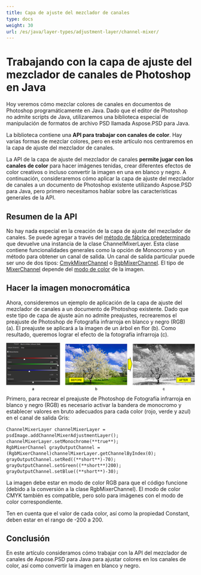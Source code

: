 ```yaml
---
title: Capa de ajuste del mezclador de canales
type: docs
weight: 30
url: /es/java/layer-types/adjustment-layer/channel-mixer/
---
```


# Trabajando con la capa de ajuste del mezclador de canales de Photoshop en Java

Hoy veremos cómo mezclar colores de canales en documentos de Photoshop programáticamente en Java. Dado que el editor de Photoshop no admite scripts de Java, utilizaremos una biblioteca especial de manipulación de formatos de archivo PSD llamada Aspose.PSD para Java.

La biblioteca contiene una **API para trabajar con canales de color**. Hay varias formas de mezclar colores, pero en este artículo nos centraremos en la capa de ajuste del mezclador de canales.

La API de la capa de ajuste del mezclador de canales **permite jugar con los canales de color** para hacer imágenes tenidas, crear diferentes efectos de color creativos o incluso convertir la imagen en una en blanco y negro. A continuación, consideraremos cómo aplicar la capa de ajuste del mezclador de canales a un documento de Photoshop existente utilizando Aspose.PSD para Java, pero primero necesitamos hablar sobre las características generales de la API.

## Resumen de la API

No hay nada especial en la creación de la capa de ajuste del mezclador de canales. Se puede agregar a través del [método de fábrica predeterminado](https://reference.aspose.com/psd/java/com.aspose.psd.fileformats.psd/PsdImage#addChannelMixerAdjustmentLayer--) que devuelve una instancia de la clase ChannelMixerLayer. Esta clase contiene funcionalidades generales como la opción de Monocromo y un método para obtener un canal de salida. Un canal de salida particular puede ser uno de dos tipos: [CmykMixerChannel](https://reference.aspose.com/psd/java/com.aspose.psd.fileformats.psd.layers.adjustmentlayers/CmykMixerChannel) o [RgbMixerChannel](https://reference.aspose.com/psd/java/com.aspose.psd.fileformats.psd.layers.adjustmentlayers/RgbMixerChannel). El tipo de [MixerChannel](https://reference.aspose.com/psd/java/com.aspose.psd.fileformats.psd.layers.adjustmentlayers/mixerchannel) depende del [modo de color](https://reference.aspose.com/psd/java/com.aspose.psd.fileformats.psd/PsdImage#getColorMode--) de la imagen.

## Hacer la imagen monocromática

Ahora, consideremos un ejemplo de aplicación de la capa de ajuste del mezclador de canales a un documento de Photoshop existente. Dado que este tipo de capa de ajuste aún no admite preajustes, recrearemos el preajuste de Photoshop de Fotografía infrarroja en blanco y negro (RGB) (a). El preajuste se aplicará a la imagen de un árbol en flor (b). Como resultado, queremos lograr el efecto de la fotografía infrarroja (c).

![Ejemplo de Capa de Ajuste del Mezclador de Canales](channel-mixer-adjustment-psd-layer-figure-1.png) Primero, para recrear el preajuste de Photoshop de Fotografía infrarroja en blanco y negro (RGB) es necesario activar la bandera de monocromo y establecer valores en bruto adecuados para cada color (rojo, verde y azul) en el canal de salida Gris:

    ChannelMixerLayer channelMixerLayer = psdImage.addChannelMixerAdjustmentLayer();
    channelMixerLayer.setMonochrome(**true**);
    RgbMixerChannel grayOutputChannel = (RgbMixerChannel)channelMixerLayer.getChannelByIndex(0);
    grayOutputChannel.setRed((**short**)-70);
    grayOutputChannel.setGreen((**short**)200);
    grayOutputChannel.setBlue((**short**)-30);

La imagen debe estar en modo de color RGB para que el código funcione (debido a la conversión a la clase RgbMixerChannel). El modo de color CMYK también es compatible, pero solo para imágenes con el modo de color correspondiente.

Ten en cuenta que el valor de cada color, así como la propiedad Constant, deben estar en el rango de -200 a 200.

## Conclusión

En este artículo consideramos cómo trabajar con la API del mezclador de canales de Aspose.PSD para Java para ajustar colores en los canales de color, así como convertir la imagen en blanco y negro.
